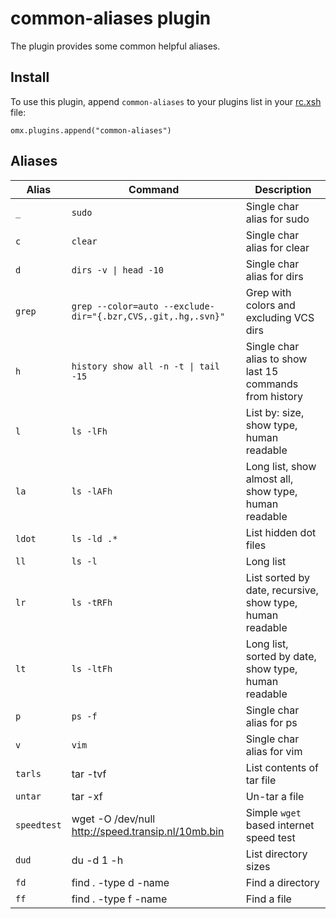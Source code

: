 # common-aliases plugin

The plugin provides some common helpful aliases.

## Install

To use this plugin, append `common-aliases` to your plugins list in your [rc.xsh] file:

```shell
omx.plugins.append("common-aliases")
```

## Aliases

| Alias       | Command                                                      | Description                                               |
|-------------|--------------------------------------------------------------|-----------------------------------------------------------|
| `_`         | `sudo`                                                       | Single char alias for sudo                                |
| `c`         | `clear`                                                      | Single char alias for clear                               |
| `d`         | `dirs -v \| head -10`                                        | Single char alias for dirs                                |
| `grep`      | `grep --color=auto --exclude-dir="{.bzr,CVS,.git,.hg,.svn}"` | Grep with colors and excluding VCS dirs                   |
| `h`         | `history show all -n -t \| tail -15`                         | Single char alias to show last 15 commands from history   |
| `l`         | `ls -lFh`                                                    | List by: size, show type, human readable                  |
| `la`        | `ls -lAFh`                                                   | Long list, show almost all, show type, human readable     |
| `ldot`      | `ls -ld .*`                                                  | List hidden dot files                                     |
| `ll`        | `ls -l`                                                      | Long list                                                 |
| `lr`        | `ls -tRFh`                                                   | List sorted by date, recursive, show type, human readable |
| `lt`        | `ls -ltFh`                                                   | Long list, sorted by date, show type, human readable      |
| `p`         | `ps -f`                                                      | Single char alias for ps                                  |
| `v`         | `vim`                                                        | Single char alias for vim                                 |
| `tarls`     | tar -tvf                                                     | List contents of tar file                                 |
| `untar`     | tar -xf                                                      | Un-tar a file                                             |
| `speedtest` | wget -O /dev/null http://speed.transip.nl/10mb.bin           | Simple `wget` based internet speed test                   |
| `dud`       | du -d 1 -h                                                   | List directory sizes                                      |
| `fd`        | find . -type d -name                                         | Find a directory                                          |
| `ff`        | find . -type f -name                                         | Find a file                                               |


[rc.xsh]: https://xon.sh/xonshrc.html
